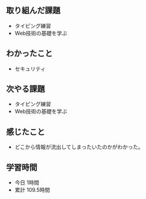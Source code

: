 ## 取り組んだ課題
- タイピング練習
- Web技術の基礎を学ぶ
## わかったこと
- セキュリティ
## 次やる課題
- タイピング練習
- Web技術の基礎を学ぶ
## 感じたこと
- どこから情報が流出してしまったいたのかがわかった。
## 学習時間
- 今日 1時間
- 累計 109.5時間
